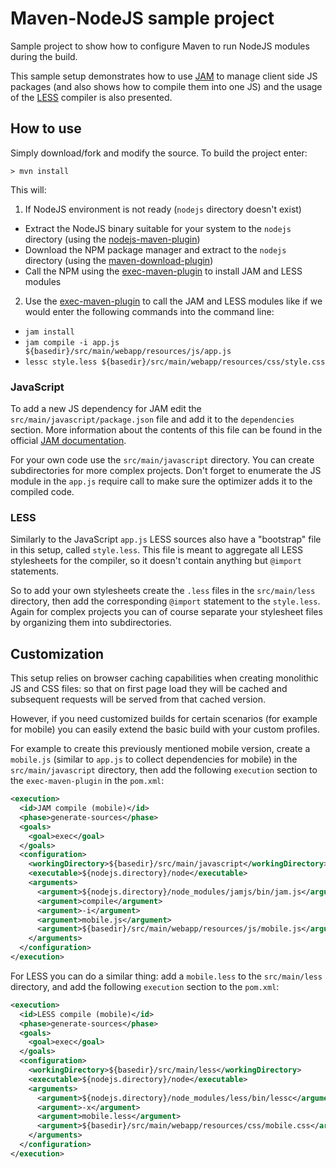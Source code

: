 # Maven-NodeJS sample project

Sample project to show how to configure Maven to run NodeJS modules during the build.

This sample setup demonstrates how to use [JAM](http://jamjs.org/) to manage client side JS packages (and also shows how to compile them into one JS) and the usage of the [LESS](http://lesscss.org/) compiler is also presented.

## How to use

Simply download/fork and modify the source. To build the project enter:

`> mvn install`

This will:

1. If NodeJS environment is not ready (`nodejs` directory doesn't exist)
  * Extract the NodeJS binary suitable for your system to the `nodejs` directory (using the [nodejs-maven-plugin](https://github.com/skwakman/nodejs-maven-plugin))
  * Download the NPM package manager and extract to the `nodejs` directory (using the [maven-download-plugin](https://github.com/maven-download-plugin/maven-download-plugin))
  * Call the NPM using the [exec-maven-plugin](http://mojo.codehaus.org/exec-maven-plugin/) to install JAM and LESS modules
2. Use the [exec-maven-plugin](http://mojo.codehaus.org/exec-maven-plugin/) to call the JAM and LESS modules like if we would enter the following commands into the command line:
  * `jam install`
  * `jam compile -i app.js ${basedir}/src/main/webapp/resources/js/app.js`
  * `lessc style.less ${basedir}/src/main/webapp/resources/css/style.css`
  

### JavaScript

To add a new JS dependency for JAM edit the `src/main/javascript/package.json` file and add it to the `dependencies` section. More information about the contents of this file can be found in the official [JAM documentation](http://jamjs.org/docs).

For your own code use the `src/main/javascript` directory. You can create subdirectories for more complex projects. Don't forget to enumerate the JS module in the `app.js` require call to make sure the optimizer adds it to the compiled code.

### LESS

Similarly to the JavaScript `app.js` LESS sources also have a "bootstrap" file in this setup, called `style.less`. This file is meant to aggregate all LESS stylesheets for the compiler, so it doesn't contain anything but `@import` statements.

So to add your own stylesheets create the `.less` files in the `src/main/less` directory, then add the corresponding `@import` statement to the `style.less`. Again for complex projects you can of course separate your stylesheet files by organizing them into subdirectories.

## Customization

This setup relies on browser caching capabilities when creating monolithic JS and CSS files: so that on first page load they will be cached and subsequent requests will be served from that cached version.

However, if you need customized builds for certain scenarios (for example for mobile) you can easily extend the basic build with your custom profiles.

For example to create this previously mentioned mobile version, create a `mobile.js` (similar to `app.js` to collect dependencies for mobile) in the `src/main/javascript` directory, then add the following `execution` section to the `exec-maven-plugin` in the `pom.xml`:

```XML
<execution>
  <id>JAM compile (mobile)</id>
  <phase>generate-sources</phase>
  <goals>
    <goal>exec</goal>
  </goals>
  <configuration>
    <workingDirectory>${basedir}/src/main/javascript</workingDirectory>
    <executable>${nodejs.directory}/node</executable>
    <arguments>
      <argument>${nodejs.directory}/node_modules/jamjs/bin/jam.js</argument>
      <argument>compile</argument>
      <argument>-i</argument>
      <argument>mobile.js</argument>
      <argument>${basedir}/src/main/webapp/resources/js/mobile.js</argument>
    </arguments>
  </configuration>
</execution>
```

For LESS you can do a similar thing: add a `mobile.less` to the `src/main/less` directory, and add the following `execution` section to the `pom.xml`:

```XML
<execution>
  <id>LESS compile (mobile)</id>
  <phase>generate-sources</phase>
  <goals>
    <goal>exec</goal>
  </goals>
  <configuration>
    <workingDirectory>${basedir}/src/main/less</workingDirectory>
    <executable>${nodejs.directory}/node</executable>
    <arguments>
      <argument>${nodejs.directory}/node_modules/less/bin/lessc</argument>
      <argument>-x</argument>
      <argument>mobile.less</argument>
      <argument>${basedir}/src/main/webapp/resources/css/mobile.css</argument>
    </arguments>
  </configuration>
</execution>
```
